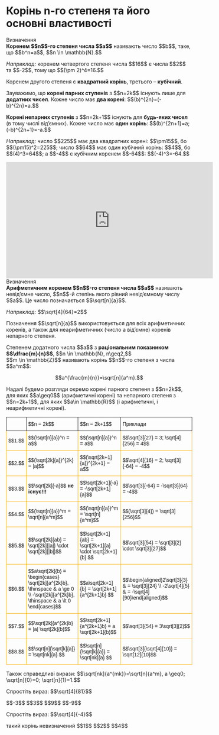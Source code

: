 # Корінь n-го степеня та його основні властивості

<div class="space">
<div class="eoz-wrap">
<span class="eoz">Визначення</span>
<div class="eoz-text">
<b>Коренем $$n$$-го степеня числа $$a$$</b> називають число $$b$$, таке, що $$b^n=a$$, $$n \in \mathbb{N}.$$
</div>
</div>
</div>

<p><i>Наприклад:</i> коренем четвертого степеня числа $$16$$ є числа $$2$$ та $$-2$$, тому що $$(\pm 2)^4=16.$$</p>

<div class="space">
</div>

<p>Коренем другого степеня є <b>квадратний корінь</b>, третього – <b>кубічний</b>.</p>

<div class="space">
</div>

<p>Зауважимо, що <b>корені парних ступенів</b> з $$n=2k$$ існують лише для <b>додатних чисел</b>. Кожне число має <b>два корені</b>: $$(b)^{2n}=(-b)^{2n}=a.$$</p>

<div class="space">
</div>

<p><b>Корені непарних ступенів</b> з $$n=2k+1$$ існують для <b>будь-яких чисел</b> (в тому числі від’ємних). Кожне числo має <b>один корінь</b>: $$(b)^{2n+1}=a; (-b)^{2n+1}=-a.$$</p>

<div class="space">
</div>

<p><i>Наприклад:</i> число $$225$$ має два квадратних корені: $$\pm15$$, бо $$(\pm15)^2=225$$; число $$64$$ має один кубічний корінь: $$4$$, бо $$(4)^3=64$$; а $$-4$$ є кубічним коренем $$-64$$: $$(-4)^3=-64.$$</p>

<div class="space">
</div>

<div class="fluidMedia">
<iframe align="center" width="560" height="315" src="https://www.youtube.com/embed/HdViRgx9uLE" frameborder="0" allowfullscreen></iframe>
</div>
<div class="popup">
</div>

<div class="space">
</div>

<div class="space">
<div class="eoz-wrap">
<span class="eoz">Визначення</span>
<div class="eoz-text">
<b>Арифметичним коренем $$n$$-го степеня числа $$a$$</b> називають невід’ємне число, $$n$$-й степінь якого рівний невід’ємному числу $$a$$. Це число позначається $$\sqrt[n]{a}$$.
</div>
</div>
</div>

<p><i>Наприклад:</i> $$\sqrt[4]{64}=2$$</p>

<div class="space">
</div>

<p>Пoзначення $$\sqrt[n]{a}$$ використовується для всіх арифметичних коренів, а також для неарифметичних (число a від’ємне) коренів непарного степеня.</p>

<div class="space">
</div>

<p>Степенем додатного числа $$a$$ з <b>раціональним показником $$\dfrac{m}{n}$$</b>, $$n \in \mathbb{N}, n\geq2,$$<br> $$m \in \mathbb{Z}$$ називають корінь $$n$$-го степеня з числа $$a^m$$:</p> 
<p align="center">$$a^{\frac{m}{n}}=\sqrt[n]{a^m}.$$</p>

<p>Надалі будемо розгляди окремо корені парного степеня з $$n=2k$$, для яких $$a\geq0$$ (арифметичні корені) та непарного степеня з $$n=2k+1$$, для яких $$a\in \mathbb{R}$$ (і арифметичні, і неарифметичні корені).</p>

<div class="space">
</div>

<style type="text/css">
.tg  {border-collapse:collapse;border-spacing:0;border:border: 1px solid #FAAF00;}
.tg td{font-family:Arial, sans-serif;font-size:14px;padding:10px 5px;border-style:solid;border-width:1px;border-color:#FAAF00;overflow:hidden;word-break:normal;}
.tg th{font-family:Arial, sans-serif;font-size:14px;font-weight:normal;padding:10px 5px;border-style:solid;border-width:1px;;overflow:hidden;word-break:normal;}
.tg .tg-baqh{text-align:left;vertical-align:center}
.tg .tg-yw4l{vertical-align:center}
.tg .tg-yw4a{text-align:center;vertical-align:center}
</style>
<table class="tg">
  <tr>
    <th class="tg-yw4l"></th>
    <th class="tg-baqh">$$n = 2k$$</th>
    <th class="tg-baqh">$$n = 2k+1$$</th>
    <th class="tg-baqh">Приклади</th>
  </tr>
  <tr>
    <td class="tg-yw4a">$$1.$$</td>
    <td class="tg-yw4l">$$(\sqrt[n]{a})^n = a$$</td>
    <td class="tg-yw4l">$$(\sqrt[n]{a})^n = a$$</td>
    <td class="tg-yw4l">$$\sqrt[3]{27} = 3; \sqrt[4]{256} = 4$$</td>
  </tr>
  <tr>
    <td class="tg-yw4a">$$2.$$</td>
    <td class="tg-yw4l">$$(\sqrt[2k]{a})^{2k} = |a|$$</td>
    <td class="tg-yw4l">$$(\sqrt[2k+1]{a})^{2k+1} = a$$</td>
    <td class="tg-yw4l">$$\sqrt[4]{16} = 2; \sqrt[3]{-64} = -4$$</td>
  </tr>
  <tr>
    <td class="tg-yw4a">$$3.$$</td>
    <td class="tg-yw4l">$$\sqrt[2k]{-a}$$ <b>не існує!!!</b></td>
    <td class="tg-yw4l">$$\sqrt[2k+1]{-a} = -\sqrt[2k+1]{a}$$</td>
    <td class="tg-yw4l">$$\sqrt[3]{-64} = -\sqrt[3]{64} = -4$$</td>
  </tr>
  <tr>
    <td class="tg-yw4a">$$4.$$</td>
    <td class="tg-yw4l">$$(\sqrt[n]{a})^m = \sqrt[n]{a^m}$$</td>
    <td class="tg-yw4l">$$(\sqrt[n]{a})^m = \sqrt[n]{a^m}$$</td>
    <td class="tg-yw4l">$$(\sqrt[3]{4}) = \sqrt[3]{256}$$</td>
  </tr>
  <tr>
    <td class="tg-yw4a">$$5.$$</td>
    <td class="tg-yw4l">$$\sqrt[2k]{ab} = \sqrt[2k]{|a|} \cdot \sqrt[2k]{|b|}$$</td>
    <td class="tg-yw4l">$$\sqrt[2k+1]{ab} = \sqrt[2k+1]{a} \cdot \sqrt[2k+1]{b} $$</td>
    <td class="tg-yw4l">$$\sqrt[3]{54} = \sqrt[3]{2} \cdot \sqrt[3]{27}$$</td>
  </tr>
  <tr>
    <td class="tg-yw4a">$$6.$$</td>
    <td class="tg-yw4l">$$a\sqrt[2k]{b} = 
    \begin{cases}
    \sqrt[2k]{a^{2k}b}, \thinspace & a \ge 0 \\
    -\sqrt[2k]{a^{2k}b}, \thinspace & a \lt 0
    \end{cases}$$</td>
    <td class="tg-yw4l">$$a\sqrt[2k+1]{b} = \sqrt[2k+1]{a^{2k+1}b} $$</td>
    <td class="tg-yw4l">$$\begin{aligned}2\sqrt[3]{3} & = \sqrt[3]{24} \\ -2\sqrt[4]{5} & = -\sqrt[4]{90}\end{aligned}$$</td>
  </tr>
  <tr>
    <td class="tg-yw4a">$$7.$$</td>
    <td class="tg-yw4l">$$\sqrt[2k]{a^{2k}b} = |a| \sqrt[2k]{b}$$</td>
    <td class="tg-yw4l">$$\sqrt[2k+1]{a^{2k+1}b} = a \sqrt[2k+1]{b}$$</td>
    <td class="tg-yw4l">$$\sqrt[3]{54} = 3\sqrt[3]{2}$$</td>
  </tr>
  <tr>
    <td class="tg-yw4a">$$8.$$</td>
    <td class="tg-yw4l">$$\sqrt[n]{\sqrt[k]{a}} = \sqrt[nk]{a} $$</td>
    <td class="tg-yw4l">$$\sqrt[n]{\sqrt[k]{a}} = \sqrt[nk]{a} $$</td>
    <td class="tg-yw4l">$$\sqrt[3]{\sqrt[4]{10}} = \sqrt[12]{10}$$</td>
  </tr>
</table>

<p>Також справедливі вирази: $$\sqrt[nk]{a^{mk}}=\sqrt[n]{a^m}, a \geq0; \sqrt[n]{0}=0; \sqrt[n]{1}=1.$$</p>

<div class="space"></div>

<quiz correctLabel="correct" incorrectLabel="incorrect" checkLabel="check">
    <question text="">
        <p>Спростіть вираз: $$\sqrt[4]{81}$$</p>
        <answer> $$-3$$</answer>
        <answer correct> $$3$$</answer>
        <answer> $$9$$</answer>
        <answer> $$-9$$</answer>
    </question>
    <question text="">
        <p>Спростіть вираз: $$\sqrt[4]{-4}$$</p>
        <answer correct> такий корінь невизначений</answer>
        <answer> $$1$$</answer>
        <answer> $$2$$</answer>
        <answer> $$4$$</answer>
    </question>
</quiz>